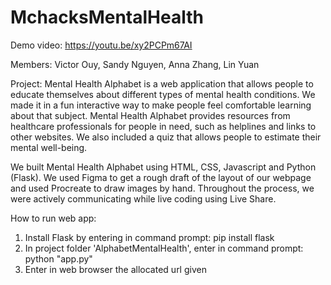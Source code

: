 # MchacksMentalHealth
Demo video: https://youtu.be/xy2PCPm67AI

Members:
Victor Ouy,
Sandy Nguyen,
Anna Zhang,
Lin Yuan

Project:
Mental Health Alphabet is a web application that allows people to educate themselves about different types of mental health conditions. We made it in a fun interactive way to make people feel comfortable learning about that subject. Mental Health Alphabet provides resources from healthcare professionals for people in need, such as helplines and links to other websites. We also included a quiz that allows people to estimate their mental well-being.

We built Mental Health Alphabet using HTML, CSS, Javascript and Python (Flask). We used Figma to get a rough draft of the layout of our webpage and used Procreate to draw images by hand. Throughout the process, we were actively communicating while live coding using Live Share.


How to run web app:
1. Install Flask by entering in command prompt:  pip install flask
2. In project folder 'AlphabetMentalHealth', enter in command prompt:  python "app.py"
3. Enter in web browser the allocated url given
